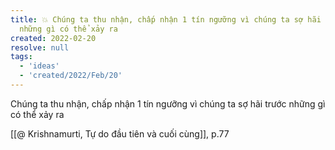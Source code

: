 ```yaml
---
title: 💥 Chúng ta thu nhận, chấp nhận 1 tín ngưỡng vì chúng ta sợ hãi trước
  những gì có thể xảy ra
created: 2022-02-20
resolve: null
tags:
  - 'ideas'
  - 'created/2022/Feb/20'
---
```


Chúng ta thu nhận, chấp nhận 1 tín ngưỡng vì chúng ta sợ hãi trước những gì có thể xảy ra

[[@ Krishnamurti, Tự do đầu tiên và cuối cùng]], p.77